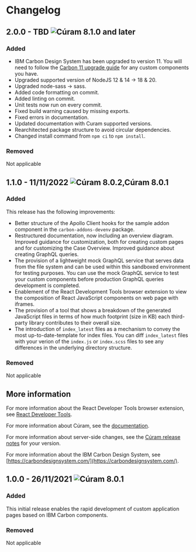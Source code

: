 # Changelog

## 2.0.0 - TBD ![Cúram 8.1.0 and later](https://img.shields.io/badge/-Cúram_8.1.0%20and%20later-green)

### Added

- IBM Carbon Design System has been upgraded to version 11. You will need to follow the [Carbon 11 upgrade guide](https://carbondesignsystem.com/migrating/guide/overview/) for any custom components you have.
- Upgraded supported version of NodeJS 12 & 14 -> 18 & 20.
- Upgraded node-sass -> sass.
- Added code formatting on commit.
- Added linting on commit.
- Unit tests now run on every commit.
- Fixed build warning caused by missing exports.
- Fixed errors in documentation.
- Updated documentation with Curam supported versions.
- Rearchitected package structure to avoid circular dependencies.
- Changed install command from `npm ci` to `npm install`.

### Removed

Not applicable

## 1.1.0 - 11/11/2022 ![Cúram 8.0.2,Cúram 8.0.1](https://img.shields.io/badge/-Cúram_8.0.2-green)

### Added

This release has the following improvements:

- Better structure of the Apollo Client hooks for the sample addon component in the `carbon-addons-devenv` package.
- Restructured documentation, now including an overview diagram. Improved guidance for customization, both for creating custom pages and for customizing the Case Overview. Improved guidance about creating GraphQL queries.
- The provision of a lightweight mock GraphQL service that serves data from the file system and can be used within this sandboxed environment for testing purposes. You can use the mock GraphQL service to test your custom components before production GraphQL queries development is completed.
- Enablement of the React Development Tools browser extension to view the composition of React JavaScript components on web page with iframes.
- The provision of a tool that shows a breakdown of the generated JavaScript files in terms
  of how much footprint (size in KB) each third-party library contributes to their overall size.
- The introduction of `index_latest` files as a mechanism to convey the most up-to-date-template for index files. You can diff `index_latest` files with your verion of the `index.js` or `index.scss` files to see any differences in the underlying directory structure.

### Removed

Not applicable

## More information

For more information about the React Developer Tools browser extension, see [React Developer Tools](https://chrome.google.com/webstore/detail/react-developer-tools/fmkadmapgofadopljbjfkapdkoienihi?hl=en).

For more information about Cúram, see the [documentation](https://curam-spm-devops.github.io/wh-support-docs/spm/pdf-documentation).

For more information about server-side changes, see the [Cúram release notes](https://www-01.ibm.com/support/docview.wss?uid=swg27037963) for your version.

For more information about the IBM Carbon Design System, see [https://carbondesignsystem.com/](https://carbondesignsystem.com/).

## 1.0.0 - 26/11/2021 ![Cúram 8.0.1](https://img.shields.io/badge/-Cúram_8.0.1-green)

### Added

This initial release enables the rapid development of custom application pages based on IBM Carbon components.

### Removed

Not applicable

